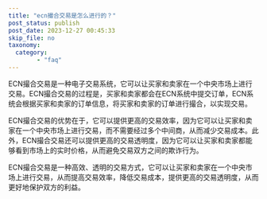 ```yaml
---
title: "ecn撮合交易是怎么进行的？"
post_status: publish
post_date: 2023-12-27 00:45:33
skip_file: no
taxonomy:
  category:
        - "faq"
---
```


ECN撮合交易是一种电子交易系统，它可以让买家和卖家在一个中央市场上进行交易。ECN撮合交易的过程是，买家和卖家都会在ECN系统中提交订单，ECN系统会根据买家和卖家的订单信息，将买家和卖家的订单进行撮合，以实现交易。

ECN撮合交易的优势在于，它可以提供更高的交易效率，因为它可以让买家和卖家在一个中央市场上进行交易，而不需要经过多个中间商，从而减少交易成本。此外，ECN撮合交易还可以提供更高的交易透明度，因为它可以让买家和卖家都能够看到市场上的实时价格，从而避免交易双方之间的欺诈行为。

ECN撮合交易是一种高效、透明的交易方式，它可以让买家和卖家在一个中央市场上进行交易，从而提高交易效率，降低交易成本，提供更高的交易透明度，从而更好地保护双方的利益。
